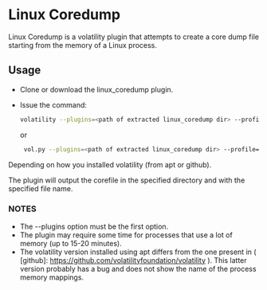 # Linux Coredump
Linux Coredump is a volatility plugin that attempts to create a core dump file starting from the memory of a Linux process.

## Usage
* Clone or download the linux\_coredump plugin.
* Issue the command:

    ```bash
    volatility --plugins=<path of extracted linux_coredump dir> --profile=<memory profile> -f <memory dump> linux_coredump --pid <process pid> --dump-dir <output dir> --output-file <output file>
    ```
    or
   ```bash
    vol.py --plugins=<path of extracted linux_coredump dir> --profile=<memory profile> -f <memory dump> linux_coredump --pid <process pid> --dump-dir <output dir> --output-file <output file>
    ```
Depending on how you installed volatility (from apt or github).

The plugin will output the corefile in the specified directory and with the specified file name.


### NOTES
* The --plugins option must be the first option.
* The plugin may require some time for processes that use a lot of memory (up to 15-20 minutes).
* The volatility version installed using apt differs from the one present in ( [github]: https://github.com/volatilityfoundation/volatility ). This latter version probably has a bug and does not show the name of the process memory mappings.
